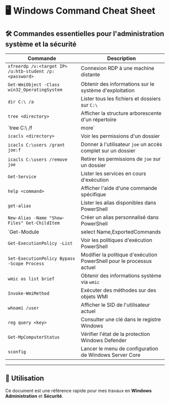 # 🖥️ Windows Command Cheat Sheet

## 🛠️ Commandes essentielles pour l'administration système et la sécurité

| Commande | Description |
|----------|-------------|
| `xfreerdp /v:<target IP> /u:htb-student /p:<password>` | Connexion RDP à une machine distante |
| `Get-WmiObject -Class win32_OperatingSystem` | Obtenir des informations sur le système d'exploitation |
| `dir C:\ /a` | Lister tous les fichiers et dossiers sur `C:\` |
| `tree <directory>` | Afficher la structure arborescente d'un répertoire |
| `tree C:\ /f | more` | Parcourir l'arborescence page par page |
| `icacls <directory>` | Voir les permissions d'un dossier |
| `icacls C:\users /grant joe:f` | Donner à l'utilisateur `joe` un accès complet sur un dossier |
| `icacls C:\users /remove joe` | Retirer les permissions de `joe` sur un dossier |
| `Get-Service` | Lister les services en cours d'exécution |
| `help <command>` | Afficher l'aide d'une commande spécifique |
| `get-alias` | Lister les alias disponibles dans PowerShell |
| `New-Alias -Name "Show-Files" Get-ChildItem` | Créer un alias personnalisé dans PowerShell |
| `Get-Module | select Name,ExportedCommands | fl` | Lister les modules importés et leurs commandes associées |
| `Get-ExecutionPolicy -List` | Voir les politiques d'exécution PowerShell |
| `Set-ExecutionPolicy Bypass -Scope Process` | Modifier la politique d'exécution PowerShell pour le processus actuel |
| `wmic os list brief` | Obtenir des informations système via `wmic` |
| `Invoke-WmiMethod` | Exécuter des méthodes sur des objets WMI |
| `whoami /user` | Afficher le SID de l'utilisateur actuel |
| `reg query <key>` | Consulter une clé dans le registre Windows |
| `Get-MpComputerStatus` | Vérifier l'état de la protection Windows Defender |
| `sconfig` | Lancer le menu de configuration de Windows Server Core |

---

## 📁 Utilisation

Ce document est une référence rapide pour mes travaux en **Windows Administration** et **Sécurité**.  


